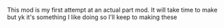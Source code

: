 This mod is my first attempt at an actual part mod. It will take time to make but yk it's something I like doing so I'll keep to making these
